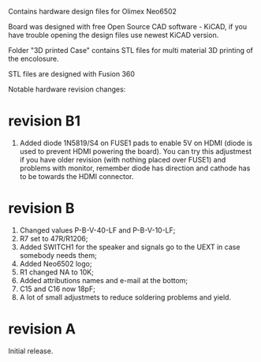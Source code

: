 Contains hardware design files for Olimex Neo6502

Board was designed with free Open Source CAD software - KiCAD, if you have trouble opening the design files use newest KiCAD version.

Folder "3D printed Case" contains STL files for multi material 3D printing of the encolosure.

STL files are designed with Fusion 360

Notable hardware revision changes:

revision B1
======
1. Added diode 1N5819/S4 on FUSE1 pads to enable 5V on HDMI (diode is used to prevent HDMI powering the board). You can try this adjustmest if you have older revision (with nothing placed over FUSE1) and problems with monitor, remember diode has direction and cathode has to be towards the HDMI connector.

revision B
======

1. Changed values P-B-V-40-LF and P-B-V-10-LF;
2. R7 set to 47R/R1206;
3. Added SWITCH1 for the speaker and signals go to the UEXT in case somebody needs them;
4. Added Neo6502 logo;
5. R1 changed NA to 10K;
6. Added attributions names and e-mail at the bottom;
7. C15 and C16 now 18pF;
8. A lot of small adjustmets to reduce soldering problems and yield.

revision A
======

Initial release.